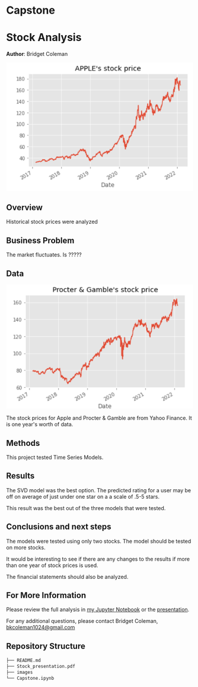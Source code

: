 # Capstone
# Stock Analysis

**Author**: Bridget Coleman

![images](images/AppleStock.PNG)

## Overview

Historical stock prices were analyzed 

## Business Problem

The market fluctuates.  Is ?????

## Data

![images](images/PGstock.png)

The stock prices for Apple and Procter & Gamble are from Yahoo Finance.  It is one year's worth of data.

## Methods

This project tested Time Series Models.     


## Results

The SVD model was the best option.  The predicted rating for a user may be off on average of just under one star on a a scale of .5-5 stars.  

This result was the best out of the three models that were tested.  


## Conclusions and next steps

The models were tested using only two stocks.  The model should be tested on more stocks.  

It would be interesting to see if there are any changes to the results if more than one year of stock prices is used.

The financial statements should also be analyzed.

## For More Information

Please review the full analysis in [my Jupyter Notebook](https://github.com/bkcoleman1024/MovieLens/blob/main/Phase%204%20notebook.pdf) or the [presentation](https://github.com/bkcoleman1024/MovieLens/blob/main/Phase%204%20powerpoint.pdf).

For any additional questions, please contact Bridget Coleman, bkcoleman1024@gmail.com

## Repository Structure


```
├── README.md   
├── Stock_presentation.pdf
├── images            
└── Capstone.ipynb 
